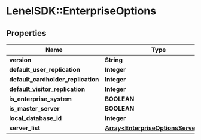 # LenelSDK::EnterpriseOptions

## Properties
Name | Type | Description | Notes
------------ | ------------- | ------------- | -------------
**version** | **String** |  | [optional] 
**default_user_replication** | **Integer** |  | [optional] 
**default_cardholder_replication** | **Integer** |  | [optional] 
**default_visitor_replication** | **Integer** |  | [optional] 
**is_enterprise_system** | **BOOLEAN** |  | [optional] 
**is_master_server** | **BOOLEAN** |  | [optional] 
**local_database_id** | **Integer** |  | [optional] 
**server_list** | [**Array&lt;EnterpriseOptionsServerList&gt;**](EnterpriseOptionsServerList.md) |  | [optional] 


